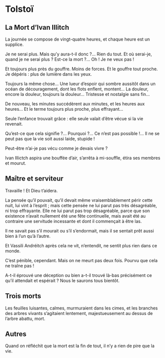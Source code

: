 Tolstoï
=======

La Mort d’Ivan Illitch
----------------------

La journée se compose de vingt-quatre heures, et chaque heure est un supplice.

Je ne serai plus.  Mais qu’y aura-t-il donc ?…  Rien du tout.  Et où serai-je,
quand je ne serai plus ?  Est-ce la mort ?…  Oh !  Je ne veux pas !

Et toujours plus près du gouffre.  Moins de forces.  Et le gouffre tout proche.
Je dépéris : plus de lumière dans les yeux.

Toujours la même chose…  Une lueur d’espoir qui sombre aussitôt dans un océan de
découragement, dont les flots enflent, montent…  La douleur, encore la douleur,
toujours la douleur…  Tristesse et nostalgie sans fin…

De nouveau, les minutes succédèrent aux minutes, et les heures aux heures…  Et
le terme toujours plus proche, plus effrayant…

Seule l’enfance trouvait grâce : elle seule valait d’être vécue si la vie
revenait.

Qu’est-ce que cela signifie ?…  Pourquoi ?…  Ce n’est pas possible !…  Il ne se
peut pas que la vie soit aussi laide, stupide !

Peut-être n’ai-je pas vécu comme je devais vivre ?

Ivan Illictch aspira une bouffée d’air, s’arrêta à mi-souffle, étira ses membres
et mourut.

Maître et serviteur
-------------------

Travaille !  Et Dieu t’aidera.

La pensée qu’il pouvait, qu’il devait même vraisemblablement périr cette nuit,
lui vint à l’esprit ; mais cette pensée ne lui parut pas très désagréable, ni
trop effrayante.  Elle ne lui parut pas trop désagréable, parce que son
existence n’avait nullement été une fête continuelle, mais avait été au
contraire une servitude incessante et dont il commençait à être las.

Il ne savait pas s’il mourait ou s’il s’endormait, mais il se sentait prêt aussi
bien à l’un qu’à l’autre.

Et Vassili Andréitch après cela ne vit, n’entendit, ne sentit plus rien dans ce
monde.

C’est pénible, cependant.  Mais on ne meurt pas deux fois.  Pourvu que cela ne
traîne pas !

A-t-il éprouvé une déception ou bien a-t-il trouvé là-bas précisément ce qu’il
attendait et espérait ?  Nous le saurons tous bientôt.

Trois morts
-----------

Les feuilles luisantes, calmes, murmuraient dans les cimes, et les branches des
arbres vivants s’agitaient lentement, majestueusement au dessus de l’arbre
abattu, mort.

Autres
------

Quand on réfléchit que la mort est la fin de tout, il n’y a rien de pire que la
vie.
